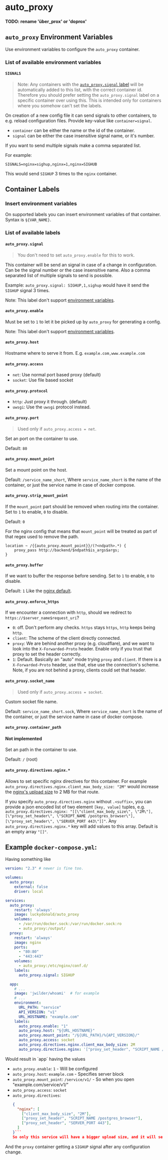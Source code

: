 # auto_proxy
#### TODO: rename 'über_prox' or 'doprox'

## `auto_proxy` Environment Variables
Use environment variables to configure the `auto_proxy` container.

### List of available environment variables
#### `SIGNALS`
> Note: Any containers with the [`auto_proxy.signal` label](#auto_proxy-signal) will be automatically added to this list, with the correct container id.
> Therefore you should prefer setting the `auto_proxy.signal` label on a specific container over using this. This is intended only for containers where you somehow can't set the labels.

On creation of a new config file it can send signals to other containers, to e.g. reload configuration files.
Provide key-value like `container=signal`.

- `container` can be either the name or the id of the container.
- `signal` can be either the case insensitive signal name, or it's number.

If you want to send multiple signals make a comma separated list.

For example:
```dotenv
SIGNALS=nginx=sighup,nginx=1,nginx=SIGHUB
```
This would send `SIGHUP` 3 times to the `nginx` container.


## Container Labels

### Insert environment variables
On supported labels you can insert environment variables of that container.
Syntax is `§{VAR_NAME}`.

### List of available labels

#### `auto_proxy.signal`
> You don't need to set `auto_proxy.enable` for this to work.

This container will be send an signal in case of a change in configuration.
Can be the signal number or the case insensitive name.
Also a comma separated list of multiple signals to send is possible.

Example: `auto_proxy.signal: SIGHUP,1,sighup` would have it send the `SIGHUP` signal 3 times.

Note: This label don't support [environment variables](#insert-environment-variables).


#### `auto_proxy.enable`
Must be set to `1` to let it be picked up by `auto_proxy` for generating a config.

Note: This label don't support [environment variables](#insert-environment-variables).

#### `auto_proxy.host`
Hostname where to serve it from.
E.g. `example.com,www.example.com`


#### `auto_proxy.access`
- `net`: Use normal port based proxy (default)
- `socket`: Use file based socket

#### `auto_proxy.protocol`
- `http`: Just proxy it through. (default)
- `uwsgi`: Use the `uwsgi` protocol instead.


#### `auto_proxy.port`
> Used only if `auto_proxy.access = net`.

Set an port on the container to use.

Default: `80`

#### `auto_proxy.mount_point`
Set a mount point on the host.

Default: `/service_name_short`,
Where `service_name_short` is the name of the container,
or just the service name in case of docker compose.

#### `auto_proxy.strip_mount_point`
If the `mount_point` part should be removed when routing into the container.
Set to `1` to enable, `0` to disable.

Default: `0`

For the nginx config that means that `mount_point` will be treated as part of that regex used to remove the path.
```nginx
location ~ /{{auto_proxy.mount_point}}/(?<ndpath>.*) {
    proxy_pass http://backend/$ndpath$is_args$args;
}
```

#### `auto_proxy.buffer`
If we want to buffer the response before sending.
Set to `1` to enable, `0` to disable.

Default: `1`
Like the [nginx default](http://nginx.org/en/docs/http/ngx_http_proxy_module.html#proxy_buffering).

#### `auto_proxy.enforce_https`
If we encounter a connection with `http`, should we redirect to `https://$server_name$request_uri`?

- `0`: off. Don't perform any checks. `https` stays `https`, `http` keeps being `http`.
- `client`: The scheme of the client directly connected.
- `proxy`: We are behind another proxy (e.g. cloudflare), and we want to look into the `X-Forwarded-Proto` header. Enable only if you trust that proxy to set the header correctly.
- `1`: Default. Basically an "auto" mode trying `proxy` and `client`. If there is a `X-Forwarded-Proto` header, use that, else use the connection's scheme. Note, if you are not behind a proxy, clients could set that header.


#### `auto_proxy.socket_name`
> Used only if `auto_proxy.access = socket`.

Custom socket file name.

Default: `service_name_short.sock`,
Where `service_name_short` is the name of the container,
or just the service name in case of docker compose.


#### `auto_proxy.container_path`
#### Not implemented
Set an path in the container to use.

Default: `/` (root)


#### `auto_proxy.directives.nginx.*`
Allows to set specific nginx directives for this container.
For example `auto_proxy.directives.nginx.client_max_body_size: "2M"` would increase the [nginx's upload size](http://nginx.org/en/docs/http/ngx_http_core_module.html#client_max_body_size) to 2 MB for that route.

If you specify `auto_proxy.directives.nginx` without `.<suffix>`, you can provide a json encoded list of two element `[key, value]` tuples,
e.g. `auto_proxy.directives.nginx: "[[\"client_max_body_size\", \"2M\"], [\"proxy_set_header\", \"SCRIPT_NAME /postgres_browser\"], [\"proxy_set_header\", \"SERVER_PORT 443\"]]"`.
Any `auto_proxy.directives.nginx.*` key will add values to this array. Default is an empty array `"[]"`.


## Example `docker-compose.yml`:

Having something like
```yml
version: "2.3" # newer is fine too.

volumes:
  auto_proxy:
    external: false
    driver: local

services:
  auto_proxy:
    restart: 'always'
    image: luckydonald/auto_proxy
    volumes:
      - /var/run/docker.sock:/var/run/docker.sock:ro
      - auto_proxy:/output/
  proxy:
    restart: 'always'
    image: nginx
    ports:
      - "80:80"
      - "443:443"
    volumes:
      - auto_proxy:/etc/nginx/conf.d/
    labels:
      auto_proxy.signal: SIGHUP

  app:
    # ...
    image: 'jwilder/whoami'  # for example
    # ...
    environment:
      URL_PATH: "service"
      API_VERSION: "v1"
      URL_HOSTNAME: "example.com"
    labels:
      auto_proxy.enable: "1"
      auto_proxy.host: "§{URL_HOSTNAME}"
      auto_proxy.mount_point: "/§{URL_PATH}/%{API_VERSION}/"
      auto_proxy.access: socket
      auto_proxy.directives.nginx.client_max_body_size: 2M
      auto_proxy.directives.nginx: '["proxy_set_header", "SCRIPT_NAME /postgres_browser"], ["proxy_set_header", "SERVER_PORT 443"]]'

```

Would result in ´app´ having the values
- `auto_proxy.enable`: `1` - Will be configured
- `auto_proxy.host`: `example.com`  - Specifies server block
- `auto_proxy.mount_point`: `/service/v1/`  - So when you open "example.com/service/v1/"
- `auto_proxy.access`: `socket`
- `auto_proxy.directives`:
    ```json
    {
      "nginx": [
        ["client_max_body_size", "2M"],
        ["proxy_set_header", "SCRIPT_NAME /postgres_browser"],
        ["proxy_set_header", "SERVER_PORT 443"],
      ]
    }```
  So only this service will have a bigger upload size, and it will set two additional proxy variables when proxying the request.

And the `proxy` container getting a `SIGHUP` signal
after any configuration change.
